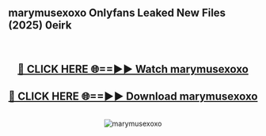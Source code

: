 <h2>marymusexoxo Onlyfans Leaked New Files (2025) 0eirk</h2>
<br>
<div align="center">
<h2><a href="https://mediafiles.top/marymusexoxo&ref=git" rel="nofollow">🔴 CLICK HERE 🌐==►► Watch marymusexoxo</a></h2>
<h2><a href="https://mediafiles.top/marymusexoxo&ref=git" rel="nofollow">🔴 CLICK HERE 🌐==►► Download marymusexoxo</a></h2>
<br>
<a href="https://mediafiles.top/marymusexoxo&ref=git" rel="nofollow" data-target="animated-image.originalLink"><img src="https://i.ibb.co.com/xMMVF88/686577567.gif" alt="marymusexoxo" style="max-width: 100%; display: inline-block;" data-target="animated-image.originalImage"></a>
</div>
<br>
<br>